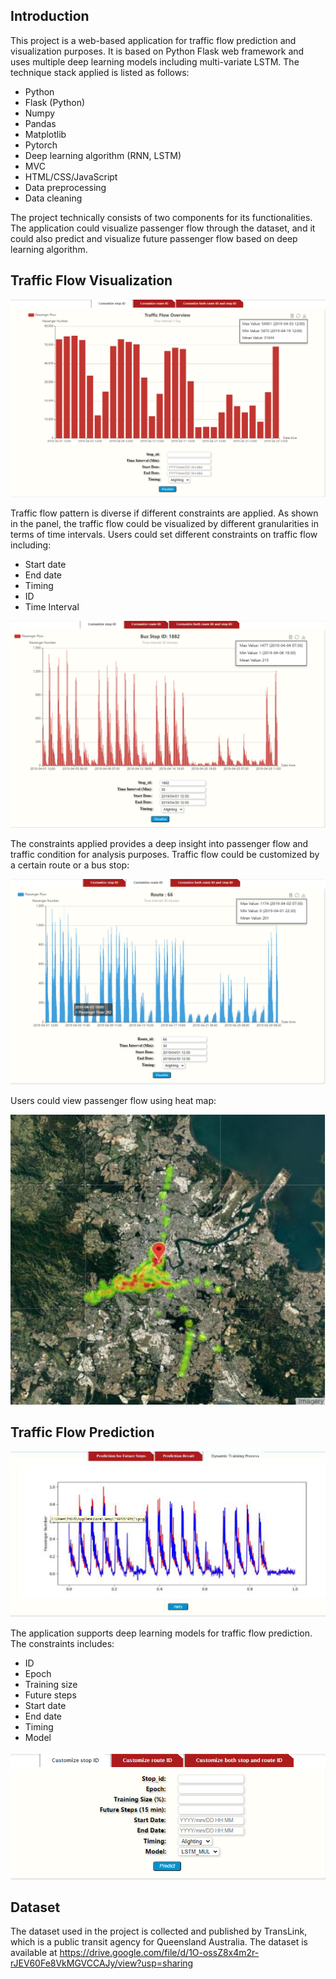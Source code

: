 ## Introduction

This project is a web-based application for traffic flow prediction and visualization purposes. It is based on Python Flask web framework and uses multiple deep learning models including multi-variate LSTM. The technique stack applied is listed as follows:

- Python 
- Flask (Python)
- Numpy
- Pandas
- Matplotlib
- Pytorch
- Deep learning algorithm (RNN, LSTM)
- MVC
- HTML/CSS/JavaScript
- Data preprocessing
- Data cleaning

The project technically consists of two components for its functionalities. The application could visualize passenger flow through the dataset, and it could also predict and visualize future passenger flow based on deep learning algorithm.

## Traffic Flow Visualization



![traffic_flow_visualization](traffic_flow_visualization.png)



Traffic flow pattern is diverse if different constraints are applied. As shown in the panel, the traffic flow could be visualized by different granularities in terms of time intervals. Users could set different constraints on traffic flow including:

- Start date
- End date
- Timing
- ID
- Time Interval



![traffic_flow_different_time_interval](traffic_flow_different_time_interval.png)



The constraints applied provides a deep insight into passenger flow and traffic condition for analysis purposes. Traffic flow could be customized by a certain route or a bus stop:



![traffic_flow_visualization_route](traffic_flow_visualization_route.png)



Users could view passenger flow using heat map:



![heat_map](heat_map.png)



## Traffic Flow Prediction



![prediction](prediction.png)



The application supports deep learning models for traffic flow prediction. The constraints includes:

- ID
- Epoch
- Training size
- Future steps
- Start date
- End date
- Timing
- Model



![constraints](constraints.png)



## Dataset

The dataset used in the project is collected and published by TransLink, which is a public transit agency for Queensland Australia. The dataset is available at https://drive.google.com/file/d/1O-ossZ8x4m2r-rJEV60Fe8VkMGVCCAJy/view?usp=sharing

